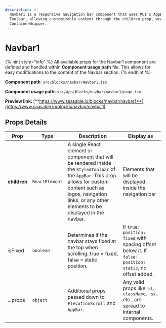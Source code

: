 ```yaml
---
description: >-
  Navbar1 is a responsive navigation bar component that uses MUI's AppBar and
  Toolbar, allowing customizable content through the children prop, wrapped in a
  ContainerWrapper.
---
```


# Navbar1

{% hint style="info" %}
All available props for the Navbar1 component are defined and handled within **Component usage path** file. This allows for easy modifications to the content of the Navbar section.
{% endhint %}

**Component path**: `src/blocks/navbar/Navbar1.tsx`

**Component usage path:**  `src/app/blocks/navbar/navbar1/page.tsx`

**Preview link:** [**https://www.saasable.io/blocks/navbar/navbar1**](https://www.saasable.io/blocks/navbar/navbar1)

## Props Details

| Prop         | Type           | Description                                                                                                                                                                                                                     | Display as                                                                                                  |
| ------------ | -------------- | ------------------------------------------------------------------------------------------------------------------------------------------------------------------------------------------------------------------------------- | ----------------------------------------------------------------------------------------------------------- |
| **children** | `ReactElement` | A single React element or component that will be rendered inside the `StyledToolbar` of the `AppBar`. This prop allows for custom content such as logos, navigation links, or any other elements to be displayed in the navbar. | Elements that will be displayed inside the navigation bar                                                   |
| isFixed      | `boolean`      | Determines if the navbar stays fixed at the top when scrolling. true = fixed, false = static position.                                                                                                                          | If `true`: `position: fixed` with spacing offset below it. If `false`: `position: static`, no offset added. |
| ...props     | `object`       | Additional props passed down to `ElevationScroll` and `AppBar`.                                                                                                                                                                 | Any valid props like `id, className, sx,` etc., are spread to internal components.                          |
